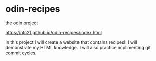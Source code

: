 # odin-recipes
the odin project 

https://ntc21.github.io/odin-recipes/index.html

In this project I will create a website that contains recipes!! I will demonstrate my HTML knowledge. I will also practice implimenting git commit cycles.

